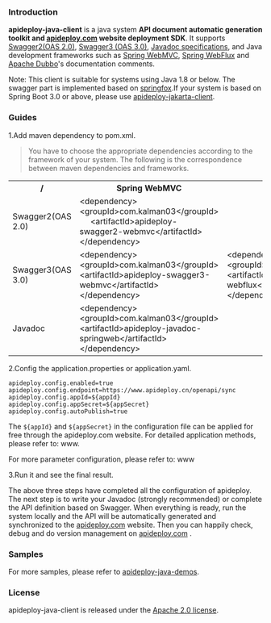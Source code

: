 ### Introduction

**apideploy-java-client** is a java system **API document automatic generation toolkit and [apideploy.com](https://www.apideploy.com) website deployment SDK**. It supports [Swagger2(OAS 2.0)](https://swagger.io/specification/v2/), [Swagger3 (OAS 3.0)](https://swagger.io/specification/v3/), [Javadoc specifications](https://en.wikipedia.org/wiki/Javadoc), and Java development frameworks such as [Spring WebMVC](https://docs.spring.io/spring-framework/reference/web/webmvc.html), [Spring WebFlux](https://docs.spring.io/spring-framework/reference/web/webflux.html) and [Apache Dubbo](https://dubbo.apache.org/en/index.html)'s documentation comments.

Note: This client is suitable for systems using Java 1.8 or below. The swagger part is implemented based on [springfox](https://github.com/springfox/springfox).If your system is based on Spring Boot 3.0 or above, please use [apideploy-jakarta-client]( https://github.com/apideploy-team/apideploy-jakarta-client).

### Guides

1.Add maven dependency to pom.xml.

> You have to choose the appropriate dependencies according to the framework of your system. The following is the correspondence between maven dependencies and frameworks.
>

<table style="overflow-x: auto;width: 100%;border-collapse: collapse;"> <tr> <th>/</th> <th>Spring WebMVC</th> <th>Spring WebFlux</th> <th>Apache Dubbo</th> </tr> <tr> <td>Swagger2(OAS 2.0)</td> <td>&lt;dependency&gt; &nbsp;&nbsp;&nbsp;&nbsp; &lt;groupId&gt;com.kalman03&lt;/groupId&gt;  &nbsp;&nbsp;&nbsp;&nbsp;  &lt;artifactId&gt;apideploy-swagger2-webmvc&lt;/artifactId&gt; &lt;/dependency&gt;</td> <td></td> <td></td> </tr> <tr> <td>Swagger3(OAS 3.0)</td> <td>&lt;dependency&gt; &lt;groupId&gt;com.kalman03&lt;/groupId&gt; &lt;artifactId&gt;apideploy-swagger3-webmvc&lt;/artifactId&gt; &lt;/dependency&gt;</td> <td>&lt;dependency&gt; &lt;groupId&gt;com.kalman03&lt;/groupId&gt; &lt;artifactId&gt;apideploy-swagger3-webflux&lt;/artifactId&gt; &lt;/dependency&gt;</td> <td></td> </tr> <tr> <td>Javadoc</td> <td>&lt;dependency&gt; &lt;groupId&gt;com.kalman03&lt;/groupId&gt; &lt;artifactId&gt;apideploy-javadoc-springweb&lt;/artifactId&gt; &lt;/dependency&gt;</td> <td></td> <td>&lt;dependency&gt; &lt;groupId&gt;com.kalman03&lt;/groupId&gt; &lt;artifactId&gt;apideploy-javadoc-springweb&lt;/artifactId&gt; &lt;/dependency&gt;</td> </tr> </table>



2.Config the application.properties or application.yaml.

```properties
apideploy.config.enabled=true
apideploy.config.endpoint=https://www.apideploy.cn/openapi/sync
apideploy.config.appId=${appId}
apideploy.config.appSecret=${appSecret}
apideploy.config.autoPublish=true
```

The `${appId}` and `${appSecret}` in the configuration file can be applied for free through the apideploy.com website. For detailed application methods, please refer to: www.

For more parameter configuration, please refer to: www

3.Run it and see the final result.

The above three steps have completed all the configuration of apideploy. The next step is to write your Javadoc (strongly recommended) or complete the API definition based on Swagger. When everything is ready, run the system locally and the API will be automatically generated and synchronized to the [apideploy.com](https://www.apideploy.com) website. Then you can happily check, debug and do version management on [apideploy.com](https://www.apideploy.com) .

### Samples

For more samples, please refer to [apideploy-java-demos](https://github.com/apideploy-team/apideploy-java-demos).

### License

apideploy-java-client is released under the [Apache 2.0 license](http://www.apache.org/licenses/LICENSE-2.0).

